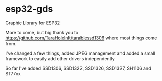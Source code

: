 # esp32-gds
Graphic Library for ESP32

More to come, but big thank you to https://github.com/TaraHoleInIt/tarablessd1306 where most things come from.

I've changed a few things, added JPEG management and added a small framework to easily add other drivers independently

So far I've added SSD1306, SSD1322, SSD1326, SSD1327, SH1106 and ST77xx
